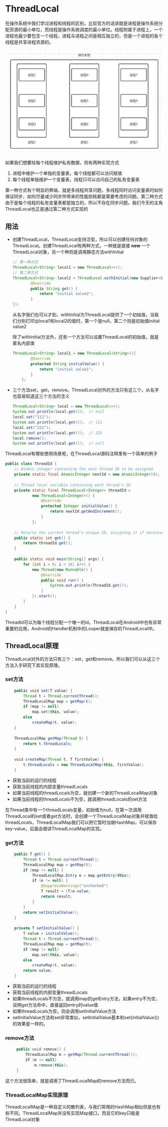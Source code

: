 # ThreadLocal

在操作系统中我们学过进程和线程的区别，比较官方的话讲就是进程是操作系统分配资源的最小单位，而线程是操作系统调度的最小单位。线程附属于进程上，一个进程也最少要包含一个线程，进程与进程之间是相互独立的，但是一个进程的各个线程是共享进程资源的。

![threadlocal-1](assets/threadlocal-1.png)

如果我们想要给每个线程维护私有数据，则有两种实现方式

1. 进程中维护一个单独的变量表，每个线程都可以访问赋值
2. 每个线程单独维护一个变量表，线程只可以访问自己的私有变量表

第一种方式有个明显的弊端，就是多线程共享问题，多线程同时访问变量表时如何保证同步，如何尽量减少同步所带来的性能损耗都是需要考虑的问题。第二种方式由于是每个线程的私有变量表都是独立的，所以不存在同步问题。我们今天的主角ThreadLocal也正是通过第二种方式实现的

## 用法

- 创建ThreadLocal，ThreadLocal支持泛型，所以可以创建任何对象的ThreadLocal。创建ThreadLocal有两种方式，一种就是直接 **new** 一个ThreadLocal对象，另一个种则是调用静态方法withInitial

    ```java
    // 第一种方式
    ThreadLocal<String> local1 = new ThreadLocal<>();
    // 第二种方式
    ThreadLocal<String> local2 = ThreadLocal.withInitial(new Supplier<String>() {
            @Override
            public String get() {
                return "initial value2";
            }
    });
    ```

    从名字我们也可以才到，withInitial为ThreadLocal提供了一个初始值，当我们分别打印出local1和local2的值时，第一个是null，第二个则是初始值initial value2

    除了withInitial方法外，还有一个方法可以设置ThreadLocal的初始值，就是匿名内部类

    ```java
    ThreadLocal<String> local1 = new ThreadLocal<String>(){
            @Override
            protected String initialValue() {
                return "initial value1";
            }
        };
    ```

- 三个方法set，get，remove。ThreadLocal对外的方法只有这三个，从名字也容易知道这三个方法的含义

    ```java
    ThreadLocal<String> local = new ThreadLocal<>();
    System.out.println(local.get());  // null
    local.set("111");
    System.out.println(local.get());  // 111
    local.set("222");
    System.out.println(local.get());  // 222
    local.remove();
    System.out.println(local.get());  // null
    ```

ThreadLocal有哪些使用场景呢，在ThreadLocal源码注释里有一个简单的例子

```java
public class ThreadId {
    // Atomic integer containing the next thread ID to be assigned
    private static final AtomicInteger nextId = new AtomicInteger(0);

    // Thread local variable containing each thread's ID
    private static final ThreadLocal<Integer> threadId =
            new ThreadLocal<Integer>() {
                @Override
                protected Integer initialValue() {
                    return nextId.getAndIncrement();
                }
            };

    // Returns the current thread's unique ID, assigning it if necessary
    public static int get() {
        return threadId.get();
    }

    public static void main(String[] args) {
        for (int i = 0; i < 10; i++) {
            new Thread(new Runnable() {
                @Override
                public void run() {
                    System.out.println(ThreadId.get());
                }
            }).start();
        }
    }
}
```

ThreadId可以为每个线程分配一个唯一的id。ThreadLocal在Android中也有非常重要的应用，Android的Handler机制中的Looper就是保存的ThreadLocal中。

## ThreadLocal原理

ThreadLocal对外的方法只有三个：set，get和remove。所以我们可以从这三个方法入手研究下其实现原理。

### set方法

```java
    public void set(T value) {
        Thread t = Thread.currentThread();
        ThreadLocalMap map = getMap(t);
        if (map != null)
            map.set(this, value);
        else
            createMap(t, value);
    }

    ThreadLocalMap getMap(Thread t) {
        return t.threadLocals;
    }

    void createMap(Thread t, T firstValue) {
        t.threadLocals = new ThreadLocalMap(this, firstValue);
    }
```

- 获取当前的运行的线程
- 获取当前线程的内部变量threadLocals
- 如果当前线程的threadLocals为空，就创建一个新的ThreadLocalMap对象
- 如果当前线程的threadLocals不为空，就调用threadLocals的set方法

在Thread类中有一个threadLocals变量，初始值为null，在第一次调用ThreadLocal的set或者get方法时，会创建一个ThreadLocalMap对象并赋值给threadLocals，ThreadLocalMap我们可以把它暂时当做HashMap，可以保存key-value，后面会细讲ThreadLocalMap的实现。

### get方法

```java
    public T get() {
        Thread t = Thread.currentThread();
        ThreadLocalMap map = getMap(t);
        if (map != null) {
            ThreadLocalMap.Entry e = map.getEntry(this);
            if (e != null) {
                @SuppressWarnings("unchecked")
                T result = (T)e.value;
                return result;
            }
        }
        return setInitialValue();
    }

    private T setInitialValue() {
        T value = initialValue();
        Thread t = Thread.currentThread();
        ThreadLocalMap map = getMap(t);
        if (map != null)
            map.set(this, value);
        else
            createMap(t, value);
        return value;
    }
```

- 获取当前的运行的线程
- 获取当前线程的内部变量threadLocals
- 如果threadLocals不为空，就调用map的getEntry方法，如果entry不为空，说明get方法命中，直接返回entry的value值
- 如果threadLocals为空，则会调用setInitialValue方法
- setInitialValue方法和set非常类似，setInitialValue基本和set(initialValue())的效果是一样的。

### remove方法

```java
     public void remove() {
         ThreadLocalMap m = getMap(Thread.currentThread());
         if (m != null)
             m.remove(this);
     }
```

这个方法很简单，就是调用了ThreadLocalMap的remove方法而已。

### ThreadLocalMap实现原理

ThreadLocalMap是一种自定义的散列表，与我们常用的HashMap相似但是也有些不同。ThreadLocalMap并没有实现Map接口，而且它的key只能是ThreadLocal对象
